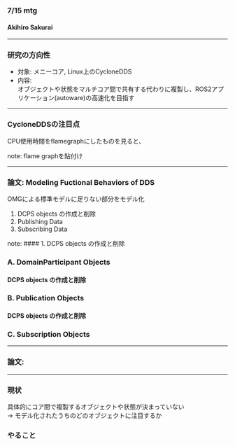 ### 7/15 mtg
#### Akihiro Sakurai

---
### 研究の方向性
- 対象: メニーコア, Linux上のCycloneDDS
- 内容:  
オブジェクトや状態をマルチコア間で共有する代わりに複製し、ROS2アプリケーション(autoware)の高速化を目指す

---
### CycloneDDSの注目点
CPU使用時間をflamegraphにしたものを見ると、

note: flame graphを貼付け

---
### 論文: Modeling Fuctional Behaviors of DDS
OMGによる標準モデルに足りない部分をモデル化
1. DCPS objects の作成と削除
2. Publishing Data
3. Subscribing Data

note: #### 1. DCPS objects の作成と削除
### A. DomainParticipant Objects

#### DCPS objects の作成と削除
### B. Publication Objects

#### DCPS objects の作成と削除
### C. Subscription Objects

---
### 論文: 

---
### 現状
具体的にコア間で複製するオブジェクトや状態が決まっていない  
→ モデル化されたうちのどのオブジェクトに注目するか  


### やること
